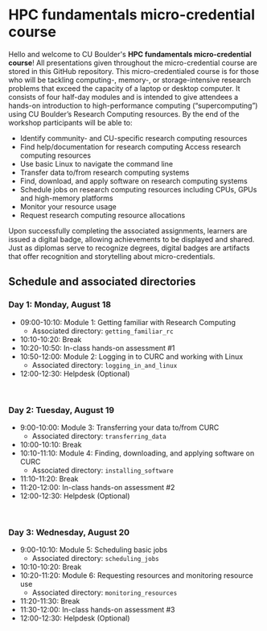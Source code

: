 # HPC fundamentals micro-credential course

Hello and welcome to CU Boulder's **HPC fundamentals micro-credential course**! All presentations given throughout the micro-credential course are stored in this GitHub repository. This micro-credentialed course is for those who will be tackling computing-, memory-, or storage-intensive research problems that exceed the capacity of a laptop or desktop computer. It consists of four half-day modules and is intended to give attendees a hands-on introduction to high-performance computing (“supercomputing”) using CU Boulder’s Research Computing resources. By the end of the workshop participants will be able to:

- Identify community- and CU-specific research computing resources
- Find help/documentation for research computing Access research computing resources
- Use basic Linux to navigate the command line
- Transfer data to/from research computing systems
- Find, download, and apply software on research computing systems
- Schedule jobs on research computing resources including CPUs, GPUs and high-memory platforms
- Monitor your resource usage
- Request research computing resource allocations

Upon successfully completing the associated assignments, learners are issued a digital badge, allowing achievements to be displayed and shared. Just as diplomas serve to recognize degrees, digital badges are artifacts that offer recognition and storytelling about micro-credentials.

## Schedule and associated directories

### Day 1: Monday, August 18

- 09:00-10:10: Module 1: Getting familiar with Research Computing
    - Associated directory: `getting_familiar_rc`
- 10:10-10:20: Break
- 10:20-10:50: In-class hands-on assessment #1 
- 10:50-12:00: Module 2: Logging in to CURC and working with Linux
    - Associated directory: `logging_in_and_linux`
- 12:00-12:30: Helpdesk (Optional)

 

### Day 2: Tuesday, August 19

- 9:00-10:00: Module 3: Transferring your data to/from CURC
    - Associated directory: `transferring_data`
- 10:00-10:10: Break
- 10:10-11:10: Module 4: Finding, downloading, and applying software on CURC
    - Associated directory: `installing_software`
- 11:10-11:20: Break
- 11:20-12:00: In-class hands-on assessment #2 
- 12:00-12:30: Helpdesk (Optional)

 

### Day 3: Wednesday, August 20

- 9:00-10:10: Module 5: Scheduling basic jobs
    - Associated directory: `scheduling_jobs`
- 10:10-10:20: Break
- 10:20-11:20: Module 6: Requesting resources and monitoring resource use
    - Associated directory: `monitoring_resources`
- 11:20-11:30: Break
- 11:30-12:00: In-class hands-on assessment #3 
- 12:00-12:30: Helpdesk (Optional)

